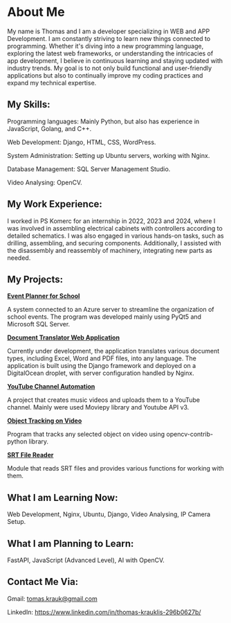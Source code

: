 # About Me

My name is Thomas and I am a developer specializing in WEB and APP Development. I am constantly striving to learn new things connected to programming. Whether it's diving into a new programming language, exploring the latest web frameworks, or understanding the intricacies of app development, I believe in continuous learning and staying updated with industry trends. My goal is to not only build functional and user-friendly applications but also to continually improve my coding practices and expand my technical expertise.  

## My Skills:

Programming languages: Mainly Python, but also has experience in JavaScript, Golang, and C++.

Web Development: Django, HTML, CSS, WordPress.

System Administration: Setting up Ubuntu servers, working with Nginx.

Database Management: SQL Server Management Studio.

Video Analysing: OpenCV.

## My Work Experience:

I worked in PS Komerc for an internship in 2022, 2023 and 2024, where I was involved in assembling electrical cabinets with controllers according to detailed schematics. I was also engaged in various hands-on tasks, such as drilling, assembling, and securing components. Additionally, I assisted with the disassembly and reassembly of machinery, integrating new parts as needed.

## My Projects:

**[Event Planner for School](https://github.com/Thomas-Kr/eventPlanner)**

A system connected to an Azure server to streamline the organization of school events. The program was developed mainly using PyQt5 and Microsoft SQL Server.

**[Document Translator Web Application](doc-trans/doc-trans-description.md)** 

Currently under development, the application translates various document types, including Excel, Word and PDF files, into any language. The application is built using the Django framework and deployed on a DigitalOcean droplet, with server configuration handled by Nginx.

**[YouTube Channel Automation]()**

A project that creates music videos and uploads them to a YouTube channel. Mainly were used Moviepy library and Youtube API v3.

**[Object Tracking on Video](https://github.com/Thomas-Kr/object-tracking)**

Program that tracks any selected object on video using opencv-contrib-python library.

**[SRT File Reader](https://github.com/Thomas-Kr/srt-reader)**

Module that reads SRT files and provides various functions for working with them.

## What I am Learning Now:

Web Development, Nginx, Ubuntu, Django, Video Analysing, IP Camera Setup.

## What I am Planning to Learn:

FastAPI, JavaScript (Advanced Level), AI with OpenCV.

## Contact Me Via:

Gmail: tomas.krauk@gmail.com

LinkedIn: https://www.linkedin.com/in/thomas-krauklis-296b0627b/
